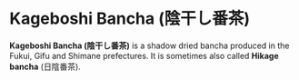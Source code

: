 # Kageboshi Bancha (陰干し番茶)

**Kageboshi Bancha (陰干し番茶)** is a shadow dried bancha produced in the Fukui, Gifu and Shimane prefectures. It is sometimes also called **Hikage bancha** (日陰番茶). 
